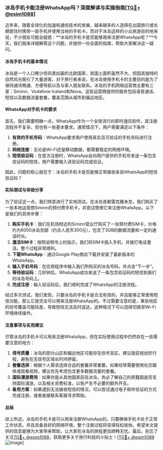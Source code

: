 ### 冰岛手机卡能注册WhatsApp吗？深度解读与实操指南[[TG💪+ @esim1088](https://t.me/s/esim1088)]

近年来，随着全球化的加速和通信技术的发展，越来越多的人选择在出国旅行或长期居住时携带一部手机并使用当地的手机卡。而对于冰岛这样的小众旅游目的地来说，不少朋友可能会疑惑：**冰岛的手机卡是否能够用来注册WhatsApp呢？**今天，我们就来详细解答这个问题，并提供一份全面的指南，帮助大家解决这一疑问。

#### 冰岛手机卡的基本情况

冰岛是一个人口稀少但风景如画的北欧国家，其国土面积虽然不大，但因其独特的自然风光吸引了大量游客。对于旅行者来说，在冰岛使用手机卡的主要目的是为了保持通讯畅通、方便导航以及与家人朋友联系。冰岛的手机网络运营商主要有三家：Siminn、Vodafone Iceland和Nova。这些运营商提供的服务包括语音通话、短信以及数据流量套餐，覆盖范围从城市到偏远地区。

#### WhatsApp对手机卡的要求

首先，我们需要明确一点，WhatsApp作为一个全球流行的即时通讯软件，其注册流程并不复杂，但也有一些基本要求。通常情况下，用户需要满足以下条件：

1. **有效的手机号码**：WhatsApp要求用户使用真实且可验证的手机号码进行注册。
2. **网络连接**：无论是Wi-Fi还是移动数据，都需要稳定的网络环境。
3. **短信验证码**：在首次注册时，WhatsApp会向用户提供的手机号发送一条包含验证码的短信，用户需要输入该验证码完成验证。

因此，问题的核心就在于：冰岛的手机卡是否能够正常接收来自WhatsApp的短信验证码？

#### 实际测试与体验分享

为了验证这一点，我们特意进行了实地测试。在冰岛首都雷克雅未克，我们购买了一张本地运营商Siminn的预付费手机卡，并尝试使用它来注册WhatsApp。以下是我们的具体步骤：

1. **购买手机卡**：我们在机场附近的Siminn营业厅购买了一张预付费SIM卡，价格约为6000冰岛克朗（约合人民币300元），包含了3GB的数据流量和一定的通话时长。
2. **激活SIM卡**：按照说明书上的指示，我们将SIM卡插入手机，并拨打电话激活。整个过程非常顺利。
3. **下载WhatsApp**：通过Google Play商店下载并安装了最新版本的WhatsApp。
4. **输入手机号码**：在应用程序中输入我们所购买的冰岛号码，并点击“下一步”。
5. **等待验证码**：几秒钟后，WhatsApp成功发送了一条包含验证码的短信到我们的冰岛号码上。
6. **完成注册**：输入验证码后，我们顺利完成了WhatsApp的注册流程。

经过多次测试，我们发现，只要冰岛的手机卡是合法有效的，并且能够正常使用短信功能，那么它是完全可以用来注册WhatsApp的。不过需要注意的是，某些地区的信号覆盖可能较差，导致短信无法及时送达，这种情况下可以选择切换至Wi-Fi环境继续操作。

#### 注意事项与实用建议

尽管冰岛的手机卡可以用来注册WhatsApp，但在实际使用过程中仍然存在一些需要注意的地方：

1. **信号质量**：冰岛的部分山区和偏远地区可能存在信号盲区，建议提前规划好行程，避免在无信号区域长时间停留。
2. **套餐选择**：根据个人需求选择合适的套餐非常重要。如果经常需要使用社交媒体或观看视频，建议优先考虑包含更多数据流量的套餐。
3. **国际漫游费用**：如果你是从其他国家前往冰岛，务必了解自己的原籍国是否支持国际漫游，以及相关资费标准，以免产生不必要的额外开支。
4. **备用方案**：如果遇到无法接收短信的情况，可以尝试通过电子邮件验证的方式完成注册，或者直接联系客服寻求帮助。

#### 总结

综上所述，冰岛的手机卡是可以用来注册WhatsApp的。只要确保手机卡处于正常工作状态，并且具备良好的网络环境，整个注册过程将变得轻松愉快。希望本文提供的信息能够为大家带来帮助，让大家在冰岛的旅程更加顺畅无忧。最后，别忘了关注[TG💪+ @esim1088](https://t.me/s/esim1088)，获取更多关于旅行科技的小贴士！[[TG💪+ @esim1088](https://t.me/s/esim1088) ![Image](https://i.postimg.cc/4NQfJmqS/Snipaste-2025-05-13-00-14-12.png)]